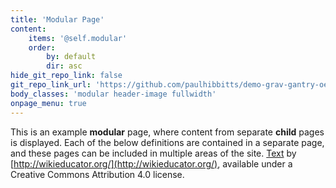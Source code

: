 ```yaml
---
title: 'Modular Page'
content:
    items: '@self.modular'
    order:
        by: default
        dir: asc
hide_git_repo_link: false
git_repo_link_url: 'https://github.com/paulhibbitts/demo-grav-gantry-oer-content/tree/master/pages/04.modular-sample'
body_classes: 'modular header-image fullwidth'
onpage_menu: true
---
```


This is an example **modular** page, where content from separate **child** pages is displayed. Each of the below definitions are contained in a separate page, and these pages can be included in multiple areas of the site. [Text](http://wikieducator.org/OER_Handbook/educator_version_one/Conclusion/Glossary) by [http://wikieducator.org/](http://wikieducator.org/), available under a Creative Commons Attribution 4.0 license.
